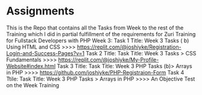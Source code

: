 # Assignments
 This is the Repo that contains all the Tasks from Week to the rest of the Training which I did in partial fulfillment of the requirements for Zuri Training for Fullstack Developers with PHP
 Week 3: Task 1 Title: Week 3 Tasks ( b) Using HTML and CSS  >>>> https://replit.com/@joshiyke/Registration-Login-and-Success-Pages?v=1
         Task 2 Title: Task Title: Week 3 Tasks > CSS Fundamentals  >>>> https://replit.com/@joshiyke/My-Profile-Website#index.html
         Task 3 Title: Task Title: Week 3 PHP Tasks (b)> Arrays in PHP >>>> https://github.com/joshiyke/PHP-Registraion-Form 
         Task 4 Ttile: Task Title: Week 3 PHP Tasks > Arrays in PHP >>>> An Objective Test on the Week Training
